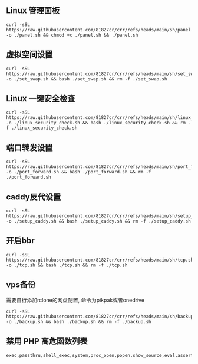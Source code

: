 ## Linux 管理面板

```
curl -sSL https://raw.githubusercontent.com/81827cr/crr/refs/heads/main/sh/panel.sh -o ./panel.sh && chmod +x ./panel.sh && ./panel.sh
```



## 虚拟空间设置
```
curl -sSL https://raw.githubusercontent.com/81827cr/crr/refs/heads/main/sh/set_swap.sh -o ./set_swap.sh && bash ./set_swap.sh && rm -f ./set_swap.sh
```



## Linux 一键安全检查

```
curl -sSL https://raw.githubusercontent.com/81827cr/crr/refs/heads/main/sh/linux_security_check.sh -o ./linux_security_check.sh && bash ./linux_security_check.sh && rm -f ./linux_security_check.sh
```



## 端口转发设置

```
curl -sSL https://raw.githubusercontent.com/81827cr/crr/refs/heads/main/sh/port_forward.sh -o ./port_forward.sh && bash ./port_forward.sh && rm -f ./port_forward.sh
```



## caddy反代设置

```
curl -sSL https://raw.githubusercontent.com/81827cr/crr/refs/heads/main/sh/setup_caddy.sh -o ./setup_caddy.sh && bash ./setup_caddy.sh && rm -f ./setup_caddy.sh
```

## 开启bbr

```
curl -sSL https://raw.githubusercontent.com/81827cr/crr/refs/heads/main/sh/tcp.sh -o ./tcp.sh && bash ./tcp.sh && rm -f ./tcp.sh
```

## vps备份

需要自行添加rclone的网盘配置, 命令为pikpak或者onedrive

```
curl -sSL https://raw.githubusercontent.com/81827cr/crr/refs/heads/main/sh/backup.sh -o ./backup.sh && bash ./backup.sh && rm -f ./backup.sh
```



## 禁用 PHP 高危函数列表

```
exec,passthru,shell_exec,system,proc_open,popen,show_source,eval,assert,putenv,pcntl_exec,phpinfo
```

